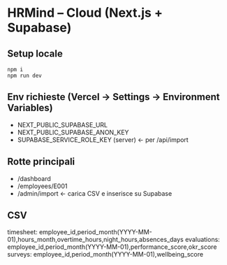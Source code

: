 # HRMind – Cloud (Next.js + Supabase)

## Setup locale
```
npm i
npm run dev
```

## Env richieste (Vercel → Settings → Environment Variables)
- NEXT_PUBLIC_SUPABASE_URL
- NEXT_PUBLIC_SUPABASE_ANON_KEY
- SUPABASE_SERVICE_ROLE_KEY (server)  ← per /api/import

## Rotte principali
- /dashboard
- /employees/E001
- /admin/import  ← carica CSV e inserisce su Supabase

## CSV
timesheet: employee_id,period_month(YYYY-MM-01),hours_month,overtime_hours,night_hours,absences_days
evaluations: employee_id,period_month(YYYY-MM-01),performance_score,okr_score
surveys: employee_id,period_month(YYYY-MM-01),wellbeing_score
